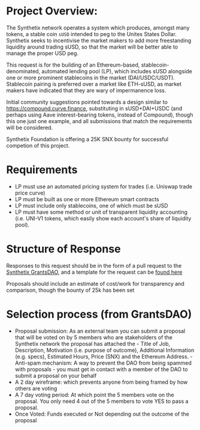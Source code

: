 # Project Overview:

The Synthetix network operates a system which produces, amongst many tokens, a stable coin `sUSD` intended to peg to the Unites States Dollar.  Synthetix seeks to incentivise the market makers to add more freestanding liquidity around trading sUSD, so that the market will be better able to manage the proper USD peg.

This request is for the building of an Ethereum-based, stablecoin-denominated, automated lending pool (LP), which includes sUSD alongside one or more prominent stablecoins in the market (DAI/USDC/USDT).  Stablecoin pairing is preferred over a market like ETH-sUSD, as market makers have indicated that they are wary of impermanence loss.

Initial community suggestions pointed towards a design similar to https://compound.curve.finance, substituting in sUSD+DAI+USDC (and perhaps using Aave interest-bearing tokens, instead of Compound), though this one just one example, and all submissions that match the requirements will be considered.

Synthetix Foundation is offering a 25K SNX bounty for successful competion of this project.

# Requirements

- LP must use an automated pricing system for trades (i.e. Uniswap trade price curve)
- LP must be built as one or more Ethereum smart contracts
- LP must include only stablecoins, one of which must be sUSD
- LP must have some method or unit of transparent liquidity accounting (i.e. UNI-V1 tokens, which easily show each account's share of liquidity pool).

# Structure of Response

Responses to this request should be in the form of a pull request to the [Synthetix GrantsDAO](https://github.com/Synthetixio/snx-grants-dao), and a template for the request can be [found here](https://github.com/Synthetixio/snx-grants-dao/blob/master/proposals/proposal-template.md)

Proposals should include an estimate of cost/work for transparency and comparison, though the bounty of 25k has been set

# Selection process (from GrantsDAO)

- Proposal submission: As an external team you can submit a proposal that will be voted on by 5 members who are stakeholders of the Synthetix network the proposal has attached the - Title of Job, Description, Motivation (i.e. purpose of outcome), Additional Information (e.g. specs), Estimated Hours, Price (SNX) and the Ethereum Address.
-Anti-spam mechanism: A way to prevent the DAO from being spammed with proposals - you must get in contact with a member of the DAO to submit a proposal on your behalf
- A 2 day wireframe: which prevents anyone from being framed by how others are voting
- A 7 day voting period: At which point the 5 members vote on the proposal. You only need 4 out of the 5 members to vote YES to pass a proposal.
- Once Voted: Funds executed or Not depending out the outcome of the proposal
